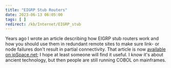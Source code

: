 ```yaml
---
title: "EIGRP Stub Routers"
date: 2023-06-13 06:05:00
tags: [ ]
redirect: /kb/Internet/EIGRP_stub
---
```

Years ago I wrote an article describing how EIGRP stub routers work and how you should use them in redundant remote sites to make sure link- or node failures don't result in partial connectivity. That article is now [available on ipSpace.net](/kb/Internet/EIGRP_stub); I hope at least someone will find it useful. I know it's about ancient technology, but then people are still running COBOL on mainframes.
